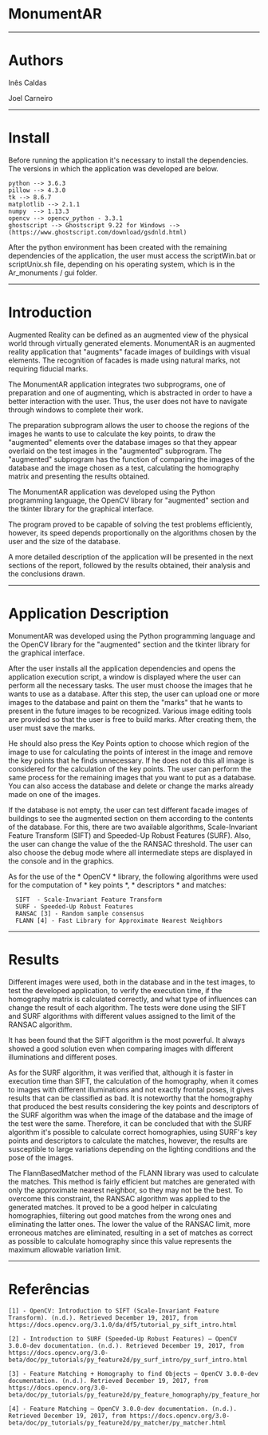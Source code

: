 # MonumentAR

----------------------

# Authors

Inês Caldas

Joel Carneiro


----------------------

# Install

Before running the application it's necessary to install the dependencies. The versions in which the application was developed are below.

```
python --> 3.6.3
pillow --> 4.3.0
tk --> 8.6.7
matplotlib --> 2.1.1
numpy  --> 1.13.3
opencv --> opencv_python - 3.3.1
ghostscript --> Ghostscript 9.22 for Windows --> (https://www.ghostscript.com/download/gsdnld.html)

```


After the python environment has been created with the remaining dependencies of the application, the user must access the scriptWin.bat or scriptUnix.sh file, depending on his operating system, which is in the Ar_monuments / gui folder.


----------------------

# Introduction

Augmented Reality can be defined as an augmented view of the physical world through virtually generated elements. MonumentAR is an augmented reality application that "augments" facade images of buildings with visual elements. The recognition of facades is made using natural marks, not requiring fiducial marks.

The MonumentAR application integrates two subprograms, one of preparation and one of augmenting, which is abstracted in order to have a better interaction with the user. Thus, the user does not have to navigate through windows to complete their work.

The preparation subprogram allows the user to choose the regions of the images he wants to use to calculate the key points, to draw the "augmented" elements over the database images so that they appear overlaid on the test images in the "augmented" subprogram. The "augmented" subprogram has the function of comparing the images of the database and the image chosen as a test, calculating the homography matrix and presenting the results obtained.

The MonumentAR application was developed using the Python programming language, the OpenCV library for "augmented" section and the tkinter library for the graphical interface.

The program proved to be capable of solving the test problems efficiently, however, its speed depends proportionally on the algorithms chosen by the user and the size of the database. 

A more detailed description of the application will be presented in the next sections of the report, followed by the results obtained, their analysis and the conclusions drawn.


----------------------

# Application Description

MonumentAR was developed using the Python programming language and the OpenCV library for the "augmented" section and the tkinter library for the graphical interface.

After the user installs all the application dependencies and opens the application execution script, a window is displayed where the 
user can perform all the necessary tasks. The user must choose the images that he wants to use as a database. After this step, the user can upload one or more images to the database and paint on them the "marks" that he wants to present in the future images to be recognized. Various image editing tools are provided so that the user is free to build marks. After creating them, the user must save the marks.

He should also press the Key Points option to choose which region of the image to use for calculating the points of interest in the
image and remove the key points that he finds unnecessary. If he does not do this all image is considered for the calculation of the key points. The user can perform the same process for the remaining images that you want to put as a database. You can also access the database and delete or change the marks already made on one of the images. 

If the database is not empty, the user can test different facade images of buildings to see the augmented section on them according to the contents of the database. For this, there are two available algorithms, Scale-Invariant Feature Transform (SIFT) and Speeded-Up Robust Features (SURF). Also, the user can change the value of the the RANSAC threshold. The user can also choose the debug mode where all intermediate steps are displayed in the console and in the graphics.

As for the use of the * OpenCV * library, the following algorithms were used for the computation of * key points *, * descriptors * and matches:
```
  SIFT  - Scale-Invariant Feature Transform
  SURF - Speeded-Up Robust Features
  RANSAC [3] - Random sample consensus
  FLANN [4] - Fast Library for Approximate Nearest Neighbors 
```

----------------------

# Results

Different images were used, both in the database and in the test images, to test the developed application, to verify the execution time, if the homography matrix is ​​calculated correctly, and what type of influences can change the result of each algorithm. The tests were done using the SIFT and SURF algorithms with different values ​​assigned to the limit of the RANSAC algorithm.

It has been found that the SIFT algorithm is the most powerful. It always showed a good solution even when comparing images with different illuminations and different poses. 

As for the SURF algorithm, it was verified that, although it is faster in execution time than SIFT, the calculation of the homography, when it comes to images with different illuminations and not exactly frontal poses, it gives results that can be classified as bad. It is noteworthy that the homography that produced the best results considering the key points and descriptors of the SURF algorithm was when the image of the database and the image of the test were the same. Therefore, it can be concluded that with the SURF algorithm it's possible to calculate correct homographies, using SURF's key points and descriptors to calculate the matches, however, the results are susceptible to large variations depending on the lighting conditions and the pose of the images.

The FlannBasedMatcher method of the FLANN library was used to calculate the matches. This method is fairly efficient but matches are generated with only the approximate nearest neighbor, so they may not be the best. To overcome this constraint, the RANSAC algorithm was applied to the generated matches. It proved to be a good helper in calculating homographies, filtering out good matches from the wrong ones and eliminating the latter ones. 
The lower the value of the RANSAC limit, more erroneous matches are eliminated, resulting in a set of matches as correct as possible to calculate homography since this value represents the maximum allowable variation limit.
 


----------------------

# Referências

```
[1] - OpenCV: Introduction to SIFT (Scale-Invariant Feature Transform). (n.d.). Retrieved December 19, 2017, from https://docs.opencv.org/3.1.0/da/df5/tutorial_py_sift_intro.html

[2] - Introduction to SURF (Speeded-Up Robust Features) — OpenCV 3.0.0-dev documentation. (n.d.). Retrieved December 19, 2017, from https://docs.opencv.org/3.0-beta/doc/py_tutorials/py_feature2d/py_surf_intro/py_surf_intro.html

[3] - Feature Matching + Homography to find Objects — OpenCV 3.0.0-dev documentation. (n.d.). Retrieved December 19, 2017, from https://docs.opencv.org/3.0-beta/doc/py_tutorials/py_feature2d/py_feature_homography/py_feature_homography.html

[4] - Feature Matching — OpenCV 3.0.0-dev documentation. (n.d.). Retrieved December 19, 2017, from https://docs.opencv.org/3.0-beta/doc/py_tutorials/py_feature2d/py_matcher/py_matcher.html
```

